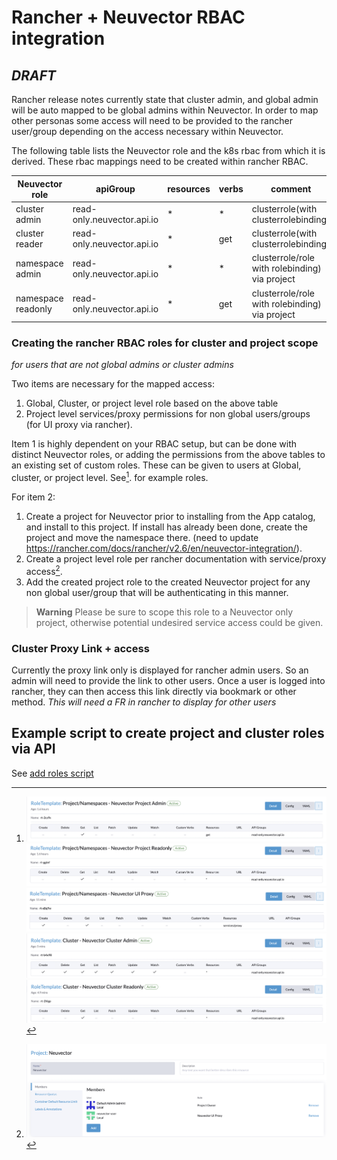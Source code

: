 # Rancher + Neuvector RBAC integration
## _DRAFT_

Rancher release notes currently state that cluster admin, and global admin will be auto mapped to be global admins within Neuvector. In order to map other personas some access will need to be provided to the rancher user/group depending on the access necessary within Neuvector.

The following table lists the Neuvector role and the k8s rbac from which it is derived. These rbac mappings need to be created within rancher RBAC.

|Neuvector role|apiGroup |resources|verbs|comment|
|-----|-----|-----|-----|-----|
cluster admin|read-only.neuvector.api.io|*|*| clusterrole(with clusterrolebinding)|
cluster reader|read-only.neuvector.api.io|*|get| clusterrole(with clusterrolebinding)|
namespace admin|read-only.neuvector.api.io|*|*| clusterrole/role with rolebinding) via project|
namespace readonly|read-only.neuvector.api.io|*|get| clusterrole/role with rolebinding) via project|

### Creating the rancher RBAC roles for cluster and project scope
_for users that are not global admins or cluster admins_

Two items are necessary for the mapped access:
1. Global, Cluster, or project level role based on the above table
2. Project level services/proxy permissions for non global users/groups (for UI proxy via rancher).

Item 1 is highly dependent on your RBAC setup, but can be done with distinct Neuvector roles, or adding the permissions from the above tables to an existing set of custom roles. These can be given to users at Global, cluster, or project level. See[^1]. for example roles.

For item 2:
1. Create a project for Neuvector prior to installing from the App catalog, and install to this project. If install has already been done, create the project and move the namespace there. (need to update https://rancher.com/docs/rancher/v2.6/en/neuvector-integration/).
2. Create a project level role per rancher documentation with service/proxy access[^2]. 
3. Add the created project role to the created Neuvector project for any non global user/group that will be authenticating in this manner.
   
> **Warning**
> Please be sure to scope this role to a Neuvector only project, otherwise potential undesired service access could be given.

### Cluster Proxy Link + access
Currently the proxy link only is displayed for rancher admin users. So an admin will need to provide the link to other users. Once a user is logged into rancher, they can then access this link directly via bookmark or other method. _This will need a FR in rancher to display for other users_

## Example script to create project and cluster roles via API
See [add roles script](add.sh)

[^1]: ![Project Admin](images/project_admin_role.png)
  ![Project Read-Only](images/project_readonly_role.png)
  ![Project UI Proxy](images/project_proxy_role.png)
  ![Cluster Admin](images/cluster_admin_role.png)
  ![Cluster Read-Only](images/cluster_readonly_role.png)
  
[^2]: ![Neuvector Project UI](images/project_ui_role.png)
